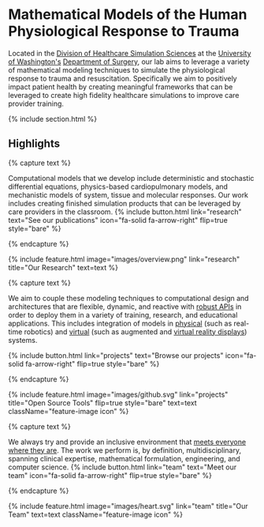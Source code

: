 ---
---

# Mathematical Models of the Human Physiological Response to Trauma

Located in the [Division of Healthcare Simulation Sciences](https://uwsurgery.org/divisions/healthcare-simulation-science/) at the [University of Washington's](https://www.washington.edu/) [Department of Surgery](https://uwsurgery.org/), our lab aims to leverage a variety of mathematical modeling techniques to simulate the physiological response to trauma and resuscitation. Specifically we aim to positively impact patient health by creating meaningful frameworks that can be leveraged to create high fidelity healthcare simulations to improve care provider training.

 

{% include section.html %}

## Highlights

{% capture text %}

Computational models that we develop include deterministic and stochastic differential equations, physics-based cardiopulmonary models, and mechanistic models of system, tissue and molecular responses. Our work includes creating finished simulation products that can be leveraged by care providers in the classroom.
{%
  include button.html
  link="research"
  text="See our publications"
  icon="fa-solid fa-arrow-right"
  flip=true
  style="bare"
%}

{% endcapture %}

{%
  include feature.html
  image="images/overview.png"
  link="research"
  title="Our Research"
  text=text
%}

{% capture text %}

We aim to couple these modeling techniques to computational design and architectures that are flexible, dynamic, and reactive with [robust APIs](https://github.com/BioGearsEngine/core) in order to deploy them in a variety of training, research, and educational applications. This includes integration of models in [physical](https://crest.washington.edu/news/2021/6/3/surgical-simulator-advances-trauma-training-for-teams) (such as real-time robotics) and [virtual](https://bmcemergmed.biomedcentral.com/articles/10.1186/s12873-020-00378-z) (such as augmented and [virtual reality displays](https://www.xcdsystem.com/iitsec/proceedings/index.cfm?Year=2020&AbID=79208&CID=572#View)) systems.


{%
  include button.html
  link="projects"
  text="Browse our projects"
  icon="fa-solid fa-arrow-right"
  flip=true
  style="bare"
%}

{% endcapture %}

{%
  include feature.html
  image="images/github.svg"
  link="projects"
  title="Open Source Tools"
  flip=true
  style="bare"
  text=text
  className="feature-image icon"
%}

{% capture text %}

We always try and provide an inclusive environment that [meets everyone where they are](https://www.simplypsychology.org/maslow.html?ez_vid=2cae626a2fe896279da43d587baa3eb663083817). The work we perform is, by definition, multidisciplinary, spanning clinical expertise, mathematical formulation, engineering, and computer science. 
{%
  include button.html
  link="team"
  text="Meet our team"
  icon="fa-solid fa-arrow-right"
  flip=true
  style="bare"
%}

{% endcapture %}

{%
  include feature.html
  image="images/heart.svg"
  link="team"
  title="Our Team"
  text=text
  className="feature-image icon"
%}

